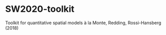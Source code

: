 # SW2020-toolkit
Toolkit for quantitative spatial models à la Monte, Redding, Rossi-Hansberg (2018)
